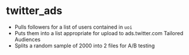 # twitter_ads

- Pulls followers for a list of users contained in ``uoi``
- Puts them into a list appropriate for upload to ads.twitter.com Tailored Audiences
- Splits a random sample of 2000 into 2 files for A/B testing
